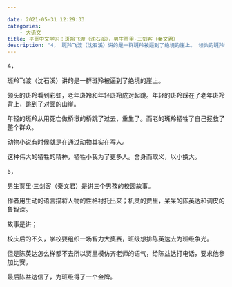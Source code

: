 ```yaml
---

date: 2021-05-31 12:29:33
categories:
    - 大语文
title: 平哥中文学习：斑羚飞渡（沈石溪），男生贾里·三剑客（秦文君）
description: "4， 斑羚飞渡（沈石溪）讲的是一群斑羚被逼到了绝境的崖上。 领头的斑羚看到彩虹，老年斑羚和年轻斑羚成对起跳。年轻的斑羚踩在了老年斑羚背上，跳到了对面的山崖。 年轻的斑羚从用死亡做桥墩的桥跳了过去，重生..."
---
```


4，

斑羚飞渡（沈石溪）讲的是一群斑羚被逼到了绝境的崖上。

领头的斑羚看到彩虹，老年斑羚和年轻斑羚成对起跳。年轻的斑羚踩在了老年斑羚背上，跳到了对面的山崖。

年轻的斑羚从用死亡做桥墩的桥跳了过去，重生了。而老的斑羚牺牲了自己拯救了整个群众。

动物小说有时候就是在通过动物其实在写人。

这种伟大的牺牲的精神，牺牲小我为了更多人。舍身而取义，以小换大。

  


5，

男生贾里·三剑客（秦文君）是讲三个男孩的校园故事。

作者用生动的语言描将人物的性格衬托出来；机灵的贾里，呆呆的陈英达和调皮的鲁智深。

故事是讲；

校庆后的不久，学校要组织一场智力大奖赛，班级想排陈英达去为班级争光。

但是陈英达怎么样都不去所以贾里模仿齐老师的语气，给陈益达打电话，要求他参加比赛。

最后陈益达信了，为班级得了一个金牌。